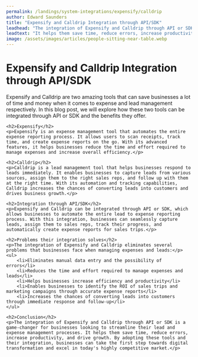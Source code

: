 ```yaml
---
permalink: /landings/system-integrations/expensify/calldrip
author: Edward Saunders
title: "Expensify and Calldrip Integration through API/SDK"
leadhead: "The integration of Expensify and Calldrip through API or SDK is a game-changer for businesses looking to streamline their lead and expense management processes"
leadtext: "It helps them save time, reduce errors, increase productivity, and drive growth. By adopting these tools and their integration, businesses can take the first step towards digital transformation and excel in today's highly competitive market."
image: /assets/images/articles/people-sitting-near-table.webp
---
```

<div class="arttext">	<h1>Expensify and Calldrip Integration through API/SDK</h1>
	<p>Expensify and Calldrip are two amazing tools that can save businesses a lot of time and money when it comes to expense and lead management respectively. In this blog post, we will explore how these two tools can be integrated through API or SDK and the benefits they offer.</p>

	<h2>Expensify</h2>
	<p>Expensify is an expense management tool that automates the entire expense reporting process. It allows users to scan receipts, track time, and create expense reports on the go. With its advanced features, it helps businesses reduce the time and effort required to manage expenses and increase overall efficiency.</p>

	<h2>Calldrip</h2>
	<p>Calldrip is a lead management tool that helps businesses respond to leads immediately. It enables businesses to capture leads from various sources, assign them to the right sales reps, and follow up with them at the right time. With its automation and tracking capabilities, Calldrip increases the chances of converting leads into customers and drives business growth.</p>

	<h2>Integration through API/SDK</h2>
	<p>Expensify and Calldrip can be integrated through API or SDK, which allows businesses to automate the entire lead to expense reporting process. With this integration, businesses can seamlessly capture leads, assign them to sales reps, track their progress, and automatically create expense reports for sales trips.</p>

	<h2>Problems their integration solves</h2>
	<p>The integration of Expensify and Calldrip eliminates several problems that businesses face when managing expenses and leads:</p>
	<ul>
		<li>Eliminates manual data entry and the possibility of errors</li>
		<li>Reduces the time and effort required to manage expenses and leads</li>
		<li>Helps businesses increase efficiency and productivity</li>
		<li>Enables businesses to identify the ROI of sales trips and marketing campaigns through accurate expense reports</li>
		<li>Increases the chances of converting leads into customers through immediate response and follow-up</li>
	</ul>

	<h2>Conclusion</h2>
	<p>The integration of Expensify and Calldrip through API or SDK is a game-changer for businesses looking to streamline their lead and expense management processes. It helps them save time, reduce errors, increase productivity, and drive growth. By adopting these tools and their integration, businesses can take the first step towards digital transformation and excel in today's highly competitive market.</p>

</div>